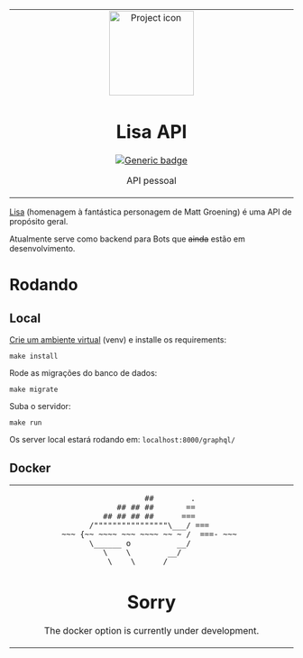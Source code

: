 <table align="center"><tr><td align="center" width="9999">

<img src="https://encrypted-tbn0.gstatic.com/images?q=tbn:ANd9GcSWXVWPcOcRBM-8yqNcQbD82XlSC9lne4sKAWm0Y96EzjPNXOCR4g" align="center" width="150" alt="Project icon">

# Lisa API

[![Generic badge](https://img.shields.io/badge/docs-blue.svg)](https://github.com/brunolcarli/Lisa/wiki)

API pessoal

</td></tr></table>

[Lisa](https://en.wikipedia.org/wiki/Lisa_Simpson) (homenagem à fantástica personagem de Matt Groening) é uma API de propósito geral.

Atualmente serve como backend para Bots que ~~ainda~~ estão em desenvolvimento.

# Rodando

## Local

[Crie um ambiente virtual](https://www.treinaweb.com.br/blog/criando-ambientes-virtuais-para-projetos-python-com-o-virtualenv/) (venv) e installe os requirements:

```
make install
```

Rode as migrações do banco de dados:

```
make migrate
```

Suba o servidor:

```
make run
```

Os server local estará rodando em: `localhost:8000/graphql/`

## Docker



<table align="center"><tr><td align="center" width="9999">
 
```
                    ##        .            
              ## ## ##       ==            
           ## ## ## ##      ===            
       /""""""""""""""""\___/ ===        
  ~~~ {~~ ~~~~ ~~~ ~~~~ ~~ ~ /  ===- ~~~   
       \______ o          __/            
         \    \        __/             
          \____\______/                
```

# Sorry

The docker option is currently under development.
</td></tr></table>
